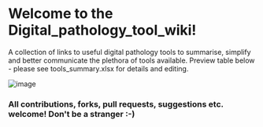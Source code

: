 # Welcome to the Digital_pathology_tool_wiki!
A collection of links to useful digital pathology tools to summarise, simplify and better communicate the plethora of tools available. 
Preview table below - please see tools_summary.xlsx for details and editing.

![image](https://user-images.githubusercontent.com/44582194/144875714-f9753a1c-e321-4c9a-abb8-bf7b2d4d3232.png)

### All contributions, forks, pull requests, suggestions etc. welcome! Don't be a stranger :-) 
